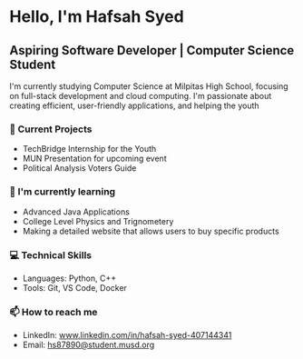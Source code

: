 # Hello, I'm Hafsah Syed 
## Aspiring Software Developer | Computer Science Student

I'm currently studying Computer Science at Milpitas High School, 
focusing on full-stack development and cloud computing. 
I'm passionate about creating efficient, user-friendly 
applications, and helping the youth

### 🔭 Current Projects
- TechBridge Internship for the Youth 
- MUN Presentation for upcoming event 
- Political Analysis Voters Guide 

### 🌱 I'm currently learning
- Advanced Java Applications 
- College Level Physics and Trignometery 
- Making a detailed website that allows users to buy specific products 

### 💻 Technical Skills
- Languages: Python, C++
- Tools: Git, VS Code, Docker

### 📫 How to reach me
- LinkedIn: www.linkedin.com/in/hafsah-syed-407144341 
- Email: hs87890@student.musd.org
